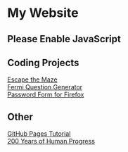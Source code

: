 # My Website

<noscript><h2>Please Enable JavaScript</h2></noscript>
<script type="text/javascript">window.location="pranks/2019/"</script>

## Coding Projects
[Escape the Maze](https://github.com/joshlsastro/Escape_The_Maze)  
[Fermi Question Generator](https://trinket.io/python/03800f644a)  
[Password Form for Firefox](password_form.md)

## Other
[GitHub Pages Tutorial](gh_pages_tutorial.md)  
[200 Years of Human Progress](last_200_years.md)
